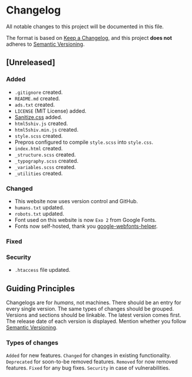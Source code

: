 # Changelog

All notable changes to this project will be documented in this file.

The format is based on [Keep a Changelog](https://keepachangelog.com/en/1.0.0/),
and this project **does not** adheres to [Semantic Versioning](https://semver.org/spec/v2.0.0.html).

## [Unreleased]

### Added

- `.gitignore` created.
- `README.md` created.
- `ads.txt` created.
- `LICENSE` (MIT License) added.
- [Sanitize.css](https://github.com/csstools/sanitize.css/) added.
- `html5shiv.js` created.
- `html5shiv.min.js` created.
- `style.scss` created.
- Prepros configured to compile `style.scss` into `style.css`.
- `index.html` created.
- `_structure.scss` created.
- `_typography.scss` created.
- `_variables.scss` created.
- `_utilities` created.

### Changed

- This website now uses version control and GitHub.
- `humans.txt` updated.
- `robots.txt` updated.
- Font used on this website is now `Exo 2` from Google Fonts.
- Fonts now self-hosted, thank you [google-webfonts-helper](https://google-webfonts-helper.herokuapp.com/).

### Fixed

### Security

- `.htaccess` file updated.

## Guiding Principles

  Changelogs are for *humans*, not machines.
  There should be an entry for every single version.
  The same types of changes should be grouped.
  Versions and sections should be linkable.
  The latest version comes first.
  The release date of each version is displayed.
  Mention whether you follow [Semantic Versioning](https://semver.org/).

### Types of changes

  `Added` for new features.
  `Changed` for changes in existing functionality.
  `Deprecated` for soon-to-be removed features.
  `Removed` for now removed features.
  `Fixed` for any bug fixes.
  `Security` in case of vulnerabilities.
